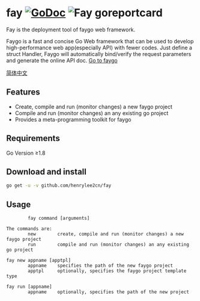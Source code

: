 # fay    [![GoDoc](https://godoc.org/github.com/tsuna/gohbase?status.png)](https://godoc.org/github.com/henrylee2cn/fay)    ![Fay goreportcard](https://goreportcard.com/badge/github.com/henrylee2cn/fay)

Fay is the deployment tool of faygo web framework.

Faygo is a fast and concise Go Web framework that can be used to develop high-performance web app(especially API) with fewer codes. Just define a struct Handler, Faygo will automatically bind/verify the request parameters and generate the online API doc. [Go to faygo](https://github.com/henrylee2cn/faygo)

[简体中文](https://github.com/henrylee2cn/fay/blob/master/README_ZH.md)

## Features

- Create, compile and run (monitor changes) a new faygo project
- Compile and run (monitor changes) an any existing go project
- Provides a meta-programming toolkit for faygo

## Requirements

Go Version ≥1.8

## Download and install

```sh
go get -u -v github.com/henrylee2cn/fay
```

## Usage

```
        fay command [arguments]

The commands are:
        new        create, compile and run (monitor changes) a new faygo project
        run        compile and run (monitor changes) an any existing go project

fay new appname [apptpl]
        appname    specifies the path of the new faygo project
        apptpl     optionally, specifies the faygo project template type

fay run [appname]
        appname    optionally, specifies the path of the new project
```